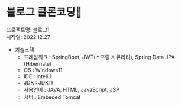 # 블로그 클론코딩🌿
프로젝트명: 블로그1<br/>
시작일: 2022.12.27

+ 기술스택<br/>
  + 프레임워크 : SpringBoot, JWT(스프링 시큐리티), Spring Data JPA (Hibernate)<br/>
  + OS : Windows11<br/>
  + IDE : InteliJ<br/>
  + JDK : JDK11<br/>
  + 사용언어 : JAVA, HTML, JavaScript, JSP<br/>
  + 서버 : Embeded Tomcat<br/><br/>
